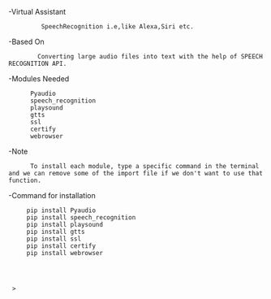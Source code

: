 -Virtual Assistant

             SpeechRecognition i.e,like Alexa,Siri etc.
             
-Based On 

            Converting large audio files into text with the help of SPEECH RECOGNITION API.
           
-Modules Needed

          Pyaudio    
          speech_recognition     
          playsound    
          gtts    
          ssl    
          certify    
          webrowser  
       
   -Note 
   
          To install each module, type a specific command in the terminal and we can remove some of the import file if we don't want to use that function.
          
   -Command for installation
           
         pip install Pyaudio    
         pip install speech_recognition     
         pip install playsound    
         pip install gtts    
         pip install ssl    
         pip install certify    
         pip install webrowser  
         
      
          

     >
